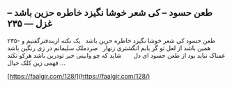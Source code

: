 ## طعن حسود – کی شعر خوشا نگیزد خاطره حزین باشد – غزل — ۲۳۵


۲۳۵- طعن حسود کی شعر خوشا نگیزد خاطره حزین باشد   یک نکته ازیندفترگفتیم و همین باشد از لعل تو گر یابم انگشتری زنهار   صردملک سلیمانم در زی رنگین باشد غمناک نباید بود از طعن حسود ای دل       شاید که چو وابینی خیر تودرین باشد هرکو نکند فهمی زین کلک خیال &#8230;

[https://faalgir.com/128/](https://faalgir.com/128/) 